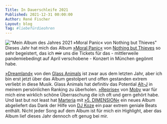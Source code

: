 ```yaml
---
Title: In Dauerschleife 2021
Published: 2021-12-31 00:00:00
Author: René Fischer
Layout: blog
Tag: #liebefürdieohren
---
```

!["Mein Album des Jahres 2021 »Moral Panic« von Nothing but Thieves"](2021-12-31-13-12-19.jpg)
Dieses Jahr hat mich das Album [»Moral Panic«](https://open.spotify.com/album/3hDxbjNyiWDhOFBXSThxVF) von [Nothing but Thieves](https://www.laut.de/Nothing-But-Thieves) so sehr begeistert, das ich ~~mir~~ uns die Tickets für das - mittlerweile pandemiebedingt auf April verschobene - Konzert in München gegönnt habe.

[»Dreamland«](https://open.spotify.com/album/5bfpRtBW7RNRdsm3tRyl3R) von den [Glass Animals](https://www.laut.de/Glass-Animals) ist zwar aus dem letzten Jahr, aber ich bin erst jetzt über das Album gestolpert und offen gestanden extrem verliebt in diese Musik. Glass Animals hat definitiv das Potential [Alt-J](https://www.laut.de/Alt-J) in meinem persönlichen Ranking zu überholen. [»Reprise«](https://open.spotify.com/album/1bqeVjo54gj4BjjOH8dC97) von [Moby](https://www.laut.de/Moby) war für mich eine wirklich schöne Überraschung die ich oft und gern gehört habe. Und last but not least hat [Marteria](https://www.laut.de/Marteria) mit [»5. DIMENSION«](https://open.spotify.com/album/19Y5unyuRZrnaKxRLzbQBs) ein neues Album abgeliefert das Dank der Hilfe von [DJ Koze](https://www.laut.de/DJ-Koze) ein paar extrem geniale Beats enthält. Nicht jeder Song auf dem Album ist für mich ein Highlight, aber das Album lief dieses Jahr dennoch oft genug bei mir.
